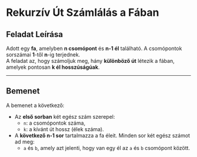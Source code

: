 # Rekurzív Út Számlálás a Fában

## **Feladat Leírása**  
Adott egy **fa**, amelyben **n csomópont** és **n-1 él** található. A csomópontok sorszámai **1**-től **n**-ig terjednek.  
A feladat az, hogy számoljuk meg, hány **különböző út** létezik a fában, amelyek pontosan **k él hosszúságúak**.

---

## **Bemenet**  
A bemenet a következő:  
- Az **első sorban** két egész szám szerepel:  
  - `n`: a csomópontok száma,  
  - `k`: a kívánt út hossz (élek száma).  
- A **következő n-1 sor** tartalmazza a fa éleit. Minden sor két egész számot ad meg:  
  - `a` és `b`, amely azt jelenti, hogy van egy él az `a` és `b` csomópont között.
